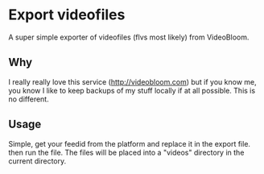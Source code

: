 # Export videofiles
A super simple exporter of videofiles (flvs most likely) from VideoBloom.

## Why
I really really love this service (http://videobloom.com) but if you know me,
you know I like to keep backups of my stuff locally if at all possible. This
is no different.

## Usage
Simple, get your feedid from the platform and replace it in the export file.
then run the file. The files will be placed into a "videos" directory in the
current directory.
